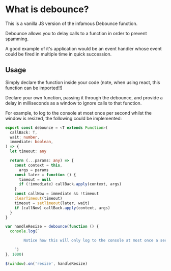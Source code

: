 # What is debounce?

This is a vanilla JS version of the infamous Debounce function.

Debounce allows you to delay calls to a function in order to prevent spamming.

A good example of it's application would be an event handler whose event could be fired in multiple time in quick succession.

## Usage

Simply declare the function inside your code (note, when using react, this function can be imported!!)

Declare your own function, passing it through the debounce, and provide a delay in milliseconds as a window to ignore calls to that function.

For example, to log to the console at most once per second whilst the window is resized, the following could be implemented:

```typescript
export const debounce = <T extends Function>(
  callBack: T,
  wait: number,
  immediate: boolean,
) => {
  let timeout: any

  return (...params: any) => {
    const context = this,
      args = params
    const later = function () {
      timeout = null
      if (!immediate) callBack.apply(context, args)
    }
    const callNow = immediate && !timeout
    clearTimeout(timeout)
    timeout = setTimeout(later, wait)
    if (callNow) callBack.apply(context, args)
  }
}

var handleResize = debounce(function () {
  console.log(`

        Notice how this will only log to the console at most once a second during your events firing?

    `)
}, 1000)

$(window).on('resize', handleResize)
```
